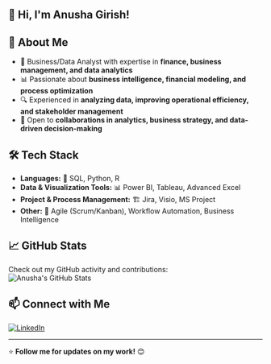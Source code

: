 ## 👋 Hi, I'm Anusha Girish!

## 🚀 About Me

- 💼 Business/Data Analyst with expertise in **finance, business management, and data analytics**  
- 📊 Passionate about **business intelligence, financial modeling, and process optimization**  
- 🔍 Experienced in **analyzing data, improving operational efficiency, and stakeholder management**  
- 🤝 Open to **collaborations in analytics, business strategy, and data-driven decision-making**  

## 🛠️ Tech Stack

- **Languages:** 🐍 SQL, Python, R  
- **Data & Visualization Tools:** 📊 Power BI, Tableau, Advanced Excel  
- **Project & Process Management:** 🏗️ Jira, Visio, MS Project  
- **Other:** 🔄 Agile (Scrum/Kanban), Workflow Automation, Business Intelligence  

## 📈 GitHub Stats
Check out my GitHub activity and contributions:  
![Anusha's GitHub Stats](https://github-readme-stats.vercel.app/api?username=your-github-username&show_icons=true&theme=dark)

## 📫 Connect with Me
[![LinkedIn](https://img.shields.io/badge/LinkedIn-Connect-blue?style=flat&logo=linkedin)](https://www.linkedin.com/in/anusha-girish-554529206)

---

⭐️ **Follow me for updates on my work!** 😊

